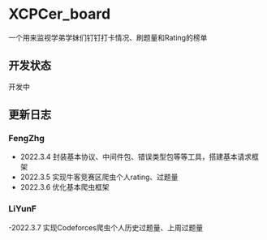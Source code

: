 # XCPCer_board
一个用来监视学弟学妹们钉钉打卡情况、刷题量和Rating的榜单



## 开发状态

开发中



## 更新日志

### FengZhg

- 2022.3.4 封装基本协议、中间件包、错误类型包等等工具，搭建基本请求框架
- 2022.3.5 实现牛客竞赛区爬虫个人rating、过题量
- 2022.3.6 优化基本爬虫框架



### LiYunF

-2022.3.7 实现Codeforces爬虫个人历史过题量、上周过题量

